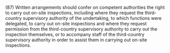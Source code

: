 (87) Written arrangements should confer on competent authorities the right to carry out on-site inspections, including where they request the third-country supervisory authority of the undertaking, to which functions were delegated, to carry out on-site inspections and where they request permission from the third-country supervisory authority to carry out the inspection themselves, or to accompany staff of the third-country supervisory authority in order to assist them in carrying out on-site inspections.